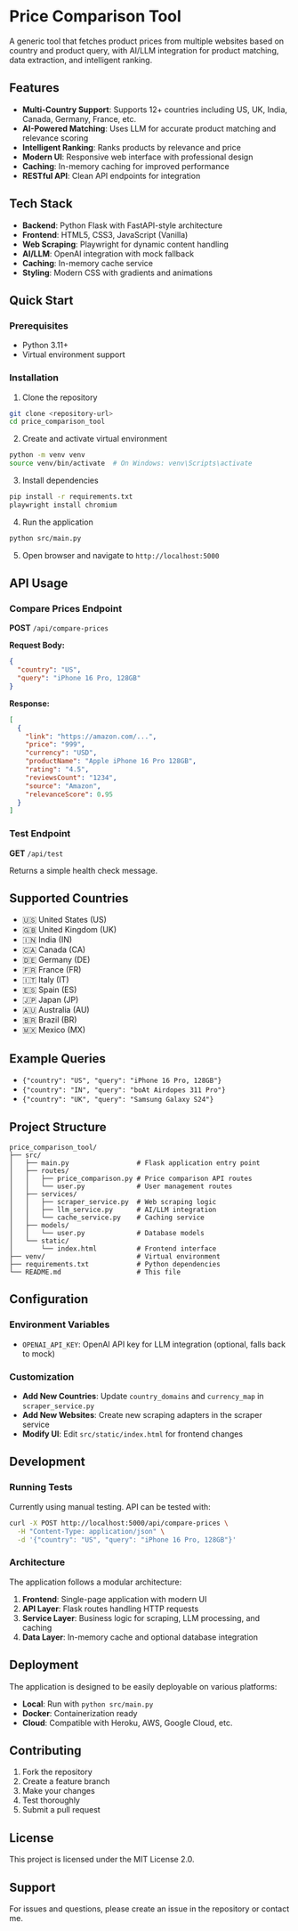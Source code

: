 # Price Comparison Tool

A generic tool that fetches product prices from multiple websites based on country and product query, with AI/LLM integration for product matching, data extraction, and intelligent ranking.

## Features

- **Multi-Country Support**: Supports 12+ countries including US, UK, India, Canada, Germany, France, etc.
- **AI-Powered Matching**: Uses LLM for accurate product matching and relevance scoring
- **Intelligent Ranking**: Ranks products by relevance and price
- **Modern UI**: Responsive web interface with professional design
- **Caching**: In-memory caching for improved performance
- **RESTful API**: Clean API endpoints for integration

## Tech Stack

- **Backend**: Python Flask with FastAPI-style architecture
- **Frontend**: HTML5, CSS3, JavaScript (Vanilla)
- **Web Scraping**: Playwright for dynamic content handling
- **AI/LLM**: OpenAI integration with mock fallback
- **Caching**: In-memory cache service
- **Styling**: Modern CSS with gradients and animations

## Quick Start

### Prerequisites
- Python 3.11+
- Virtual environment support

### Installation

1. Clone the repository
```bash
git clone <repository-url>
cd price_comparison_tool
```

2. Create and activate virtual environment
```bash
python -m venv venv
source venv/bin/activate  # On Windows: venv\Scripts\activate
```

3. Install dependencies
```bash
pip install -r requirements.txt
playwright install chromium
```

4. Run the application
```bash
python src/main.py
```

5. Open browser and navigate to `http://localhost:5000`

## API Usage

### Compare Prices Endpoint

**POST** `/api/compare-prices`

**Request Body:**
```json
{
  "country": "US",
  "query": "iPhone 16 Pro, 128GB"
}
```

**Response:**
```json
[
  {
    "link": "https://amazon.com/...",
    "price": "999",
    "currency": "USD",
    "productName": "Apple iPhone 16 Pro 128GB",
    "rating": "4.5",
    "reviewsCount": "1234",
    "source": "Amazon",
    "relevanceScore": 0.95
  }
]
```

### Test Endpoint

**GET** `/api/test`

Returns a simple health check message.

## Supported Countries

- 🇺🇸 United States (US)
- 🇬🇧 United Kingdom (UK)
- 🇮🇳 India (IN)
- 🇨🇦 Canada (CA)
- 🇩🇪 Germany (DE)
- 🇫🇷 France (FR)
- 🇮🇹 Italy (IT)
- 🇪🇸 Spain (ES)
- 🇯🇵 Japan (JP)
- 🇦🇺 Australia (AU)
- 🇧🇷 Brazil (BR)
- 🇲🇽 Mexico (MX)

## Example Queries

- `{"country": "US", "query": "iPhone 16 Pro, 128GB"}`
- `{"country": "IN", "query": "boAt Airdopes 311 Pro"}`
- `{"country": "UK", "query": "Samsung Galaxy S24"}`

## Project Structure

```
price_comparison_tool/
├── src/
│   ├── main.py                 # Flask application entry point
│   ├── routes/
│   │   ├── price_comparison.py # Price comparison API routes
│   │   └── user.py             # User management routes
│   ├── services/
│   │   ├── scraper_service.py  # Web scraping logic
│   │   ├── llm_service.py      # AI/LLM integration
│   │   └── cache_service.py    # Caching service
│   ├── models/
│   │   └── user.py             # Database models
│   └── static/
│       └── index.html          # Frontend interface
├── venv/                       # Virtual environment
├── requirements.txt            # Python dependencies
└── README.md                   # This file
```

## Configuration

### Environment Variables

- `OPENAI_API_KEY`: OpenAI API key for LLM integration (optional, falls back to mock)

### Customization

- **Add New Countries**: Update `country_domains` and `currency_map` in `scraper_service.py`
- **Add New Websites**: Create new scraping adapters in the scraper service
- **Modify UI**: Edit `src/static/index.html` for frontend changes

## Development

### Running Tests

Currently using manual testing. API can be tested with:

```bash
curl -X POST http://localhost:5000/api/compare-prices \
  -H "Content-Type: application/json" \
  -d '{"country": "US", "query": "iPhone 16 Pro, 128GB"}'
```

### Architecture

The application follows a modular architecture:

1. **Frontend**: Single-page application with modern UI
2. **API Layer**: Flask routes handling HTTP requests
3. **Service Layer**: Business logic for scraping, LLM processing, and caching
4. **Data Layer**: In-memory cache and optional database integration

## Deployment

The application is designed to be easily deployable on various platforms:

- **Local**: Run with `python src/main.py`
- **Docker**: Containerization ready
- **Cloud**: Compatible with Heroku, AWS, Google Cloud, etc.

## Contributing

1. Fork the repository
2. Create a feature branch
3. Make your changes
4. Test thoroughly
5. Submit a pull request

## License

This project is licensed under the MIT License 2.0.

## Support

For issues and questions, please create an issue in the repository or contact me.
